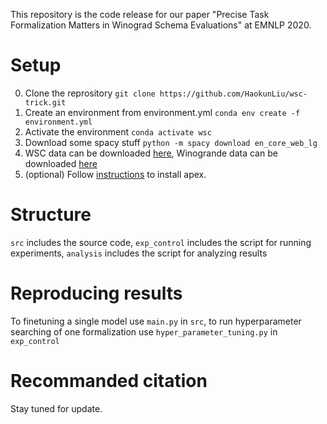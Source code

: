 This repository is the code release for our paper "Precise Task Formalization Matters in Winograd Schema Evaluations" at EMNLP 2020.

# Setup

0. Clone the reprository
   `git clone https://github.com/HaokunLiu/wsc-trick.git`
1. Create an environment from environment.yml
   `conda env create -f environment.yml`
2. Activate the environment
   `conda activate wsc`
3. Download some spacy stuff
   `python -m spacy download en_core_web_lg`
4. WSC data can be downloaded [here](https://super.gluebenchmark.com/tasks), Winogrande data can be downloaded [here](https://mosaic.allenai.org/projects/winogrande)
5. (optional) Follow [instructions](https://github.com/NVIDIA/apex) to install apex.

# Structure

`src` includes the source code, `exp_control` includes the script for running experiments, `analysis` includes the script for analyzing results

# Reproducing results

To finetuning a single model use `main.py` in `src`, to run hyperparameter searching of one formalization use `hyper_parameter_tuning.py` in `exp_control`

# Recommanded citation

Stay tuned for update.
